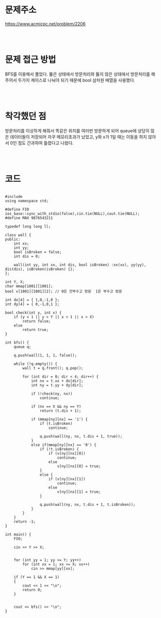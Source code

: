 # 문제주소
https://www.acmicpc.net/problem/2206


<br><br>
# 문제 접근 방법
BFS를 이용해서 풀었다. 뚫은 상태에서 방문처리와 뚫지 않은 상태에서 방문처리를 해주어서 두가지 케이스로 나눠야 되기 때문에 bool 삼차원 배열을 사용했다. 


<br><br>
# 착각했던 점
<p>
방문처리를 이상하게 해줘서 똑같은 위치를 여러번 방문하게 되어 queue에 상당히 많은 데이터들이 저장되어 자꾸 메모리초과가 났었고, y와 x가 1일 때는 이동을 하지 않아서 0인 점도 간과하여 틀렸다고 나왔다.
</p>
<br><br>


# 코드
<pre>
<code>
#include <bits/stdc++.h>
using namespace std;

#define FIO ios_base::sync_with_stdio(false),cin.tie(NULL),cout.tie(NULL);
#define MAX 9876543211

typedef long long ll;

class wall {
public:
	int xx;
	int yy;
	bool isBroken = false;
	int dis = 0;

	wall(int yy, int xx, int dis, bool isBroken) :xx(xx), yy(yy), dis(dis), isBroken(isBroken) {};
};

int Y, X;
char mmap[1001][1001];
bool v[1001][1001][2]; // 0은 안부수고 방문  1은 부수고 방문

int dx[4] = { 1,0,-1,0 };
int dy[4] = { 0,-1,0,1 };

bool check(int y, int x) {
	if (y < 1 || y > Y || x < 1 || x > X)
		return false;
	else
		return true;
}

int bfs() {
	queue<wall> q;

	q.push(wall(1, 1, 1, false));

	while (!q.empty()) {
		wall t = q.front(); q.pop();

		for (int dir = 0; dir < 4; dir++) {
			int nx = t.xx + dx[dir];
			int ny = t.yy + dy[dir];

			if (!check(ny, nx))
				continue;

			if (nx == X && ny == Y)
				return (t.dis + 1);

			if (mmap[ny][nx] == '1') {
				if (t.isBroken)
					continue;

				q.push(wall(ny, nx, t.dis + 1, true));
			}
			else if(mmap[ny][nx] == '0') {
				if (!t.isBroken) {
					if (v[ny][nx][0])
						continue;
					else
						v[ny][nx][0] = true;
				}
				else {
					if (v[ny][nx][1])
						continue;
					else
						v[ny][nx][1] = true;
				}

				q.push(wall(ny, nx, t.dis + 1, t.isBroken));
			}
		}
	}
	return -1;
}

int main() {
	FIO;

	cin >> Y >> X;


	for (int yy = 1; yy <= Y; yy++)
		for (int xx = 1; xx <= X; xx++)
			cin >> mmap[yy][xx];

	if (Y == 1 && X == 1)
	{		
		cout << 1 << "\n";
		return 0;
	}
		

	cout << bfs() << "\n";
}
</code>
</pre>

<br><br>
<p>

</p>